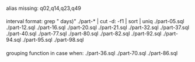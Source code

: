 ####
alias missing: 
q02,q14,q23,q49

####
interval format: 
grep " days)" ./part-* | cut -d: -f1 | sort | uniq
./part-05.sql
./part-12.sql
./part-16.sql
./part-20.sql
./part-21.sql
./part-32.sql
./part-37.sql
./part-40.sql
./part-77.sql
./part-80.sql
./part-82.sql
./part-92.sql
./part-94.sql
./part-95.sql
./part-98.sql


####
grouping function in case when:
./part-36.sql
./part-70.sql
./part-86.sql
